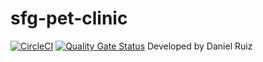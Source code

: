 # sfg-pet-clinic

[![CircleCI](https://circleci.com/gh/druizcayuela/sfg-pet-clinic.svg?style=svg)](https://circleci.com/gh/druizcayuela/sfg-pet-clinic)
[![Quality Gate Status](https://sonarcloud.io/api/project_badges/measure?project=com.springframework%3Asfg-pet-clinic&metric=alert_status)](https://sonarcloud.io/dashboard?id=com.springframework%3Asfg-pet-clinic)
        Developed by Daniel Ruiz
